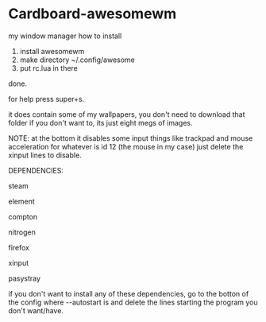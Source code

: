 # Cardboard-awesomewm
my window manager
how to install
1. install awesomewm
2. make directory ~/.config/awesome
3. put rc.lua in there

done.

for help press super+s.

it does contain some of my wallpapers, you don't need to download that folder if you don't want to, its just eight megs of images.

NOTE: at the bottom it disables some input things like trackpad and mouse acceleration for whatever is id 12 (the mouse in my case) just delete the xinput lines to disable.

DEPENDENCIES:

steam

element

compton

nitrogen

firefox

xinput

pasystray

if you don't want to install any of these dependencies, go to the botton of the config where --autostart is and delete the lines starting the program you don't want/have.
